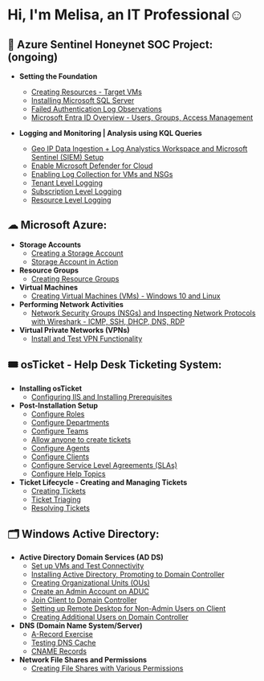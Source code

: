 <h1>Hi, I'm Melisa, an IT Professional</a>☺</h1>

<h2>🍯 Azure Sentinel Honeynet SOC Project: (ongoing)</h2>

- <b>Setting the Foundation</b>
  - [Creating Resources - Target VMs](https://github.com/melisaaaaaaaaa-er/Creating-Resources-Target-VMS)
  - [Installing Microsoft SQL Server](https://github.com/melisaaaaaaaaa-er/Installing-Microsoft-SQL-Server)
  - [Failed Authentication Log Observations](https://github.com/melisaaaaaaaaa-er/Failed-Authentication-Log-Observation)
  - [Microsoft Entra ID Overview - Users, Groups, Access Management](https://github.com/melisaaaaaaaaa-er/Entra-ID-Overview)
 
- <b>Logging and Monitoring | Analysis using KQL Queries</b>
  - [Geo IP Data Ingestion + Log Analystics Workspace and Microsoft Sentinel (SIEM) Setup](https://github.com/melisaaaaaaaaa-er/geo-ip-data)
  - [Enable Microsoft Defender for Cloud](https://github.com/melisaaaaaaaaa-er/microsoft-def-for-cloud)
  - [Enabling Log Collection for VMs and NSGs](https://github.com/melisaaaaaaaaa-er/enable-logs-VMs-NSGs)
  - [Tenant Level Logging](https://github.com/melisaaaaaaaaa-er/tenant-level-logging)
  - [Subscription Level Logging](https://github.com/melisaaaaaaaaa-er/subscription-level-logging)
  - [Resource Level Logging](https://github.com/melisaaaaaaaaa-er/resource-level-logging)

<h2>☁ Microsoft Azure:</h2>

- <b>Storage Accounts</b>
  - [Creating a Storage Account](https://github.com/melisaaaaaaaaa-er/Microsoft-Azure-Create-a-Storage-Account.git)
  - [Storage Account in Action](https://github.com/melisaaaaaaaaa-er/Storage-Account-in-Action.git)
- <b>Resource Groups</b>
  - [Creating Resource Groups](https://github.com/melisaaaaaaaaa-er/Creating-Resource-Groups.git)
- <b>Virtual Machines</b>
  - [Creating Virtual Machines (VMs) - Windows 10 and Linux](https://github.com/melisaaaaaaaaa-er/Creating-Virtual-Machines-VMs-Windows-10-and-Linux.git)
- <b>Performing Network Activities</b>
  - [Network Security Groups (NSGs) and Inspecting Network Protocols with Wireshark - ICMP, SSH, DHCP, DNS, RDP](https://github.com/melisaaaaaaaaa-er/Network-Security-Groups-NSGs-and-Inspecting-Network-Protocols-with-Wireshark-ICMP-SSH-DHCP-DNS-RDP.git)
- <b>Virtual Private Networks (VPNs)</b>
  - [Install and Test VPN Functionality](https://github.com/melisaaaaaaaaa-er/Install-and-Test-VPN-Functionality.git)

<h2>🎟 osTicket - Help Desk Ticketing System:</h2>

- <b>Installing osTicket</b>
  - [Configuring IIS and Installing Prerequisites](https://github.com/melisaaaaaaaaa-er/Configuring-IIS-and-Installing-Prerequisites.git)
- <b>Post-Installation Setup</b>
  - [Configure Roles](https://github.com/melisaaaaaaaaa-er/Configure-Roles.git)
  - [Configure Departments](https://github.com/melisaaaaaaaaa-er/Configure-Departments.git)
  - [Configure Teams](https://github.com/melisaaaaaaaaa-er/Configure-Teams.git)
  - [Allow anyone to create tickets](https://github.com/melisaaaaaaaaa-er/Allow-anyone-to-create-tickets.git)
  - [Configure Agents](https://github.com/melisaaaaaaaaa-er/Configure-Agents.git)
  - [Configure Clients](https://github.com/melisaaaaaaaaa-er/Configure-Clients.git)
  - [Configure Service Level Agreements (SLAs)](https://github.com/melisaaaaaaaaa-er/Configure-Service-Level-Agreements-SLAs-.git)
  - [Configure Help Topics](https://github.com/melisaaaaaaaaa-er/Configure-Help-Topics.git)
- <b>Ticket Lifecycle - Creating and Managing Tickets</b>
  - [Creating Tickets](https://github.com/melisaaaaaaaaa-er/Creating-Tickets.git)
  - [Ticket Triaging](https://github.com/melisaaaaaaaaa-er/Ticket-Triaging.git)
  - [Resolving Tickets](https://github.com/melisaaaaaaaaa-er/Resolving-Tickets.git)
 
<h2>🗂 Windows Active Directory:</h2>

- <b>Active Directory Domain Services (AD DS)</b>
  - [Set up VMs and Test Connectivity](https://github.com/melisaaaaaaaaa-er/Set-up-VMs-and-Test-Connectivity.git)
  - [Installing Active Directory, Promoting to Domain Controller](https://github.com/melisaaaaaaaaa-er/Installing-Active-Directory-Promoting-to-Domain-Controller.git)
  - [Creating Organizational Units (OUs)](https://github.com/melisaaaaaaaaa-er/Creating-Organizational-Units-OUs-.git)
  - [Create an Admin Account on ADUC](https://github.com/melisaaaaaaaaa-er/Create-an-Admin-Account-on-ADUC.git)
  - [Join Client to Domain Controller](https://github.com/melisaaaaaaaaa-er/Join-Client-to-Domain-Controller.git)
  - [Setting up Remote Desktop for Non-Admin Users on Client](https://github.com/melisaaaaaaaaa-er/Setting-up-Remote-Desktop-for-Non-Admin-Users-on-Client.git)
  - [Creating Additional Users on Domain Controller](https://github.com/melisaaaaaaaaa-er/Creating-Additional-Users-on-Domain-Controller.git)
- <b>DNS (Domain Name System/Server)</b>
  - [A-Record Exercise](https://github.com/melisaaaaaaaaa-er/A-Record-Exercise.git)
  - [Testing DNS Cache](https://github.com/melisaaaaaaaaa-er/Testing-DNS-Cache.git)
  - [CNAME Records](https://github.com/melisaaaaaaaaa-er/CNAME-Records.git)
- <b>Network File Shares and Permissions</b>
  - [Creating File Shares with Various Permissions](https://github.com/melisaaaaaaaaa-er/Creating-File-Shares-with-Various-Permissions.git)
